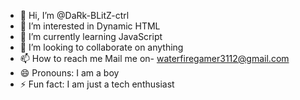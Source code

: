 - 👋 Hi, I’m @DaRk-BLitZ-ctrl
- 👀 I’m interested in Dynamic HTML
- 🌱 I’m currently learning JavaScript
- 💞️ I’m looking to collaborate on anything
- 📫 How to reach me Mail me on- waterfiregamer3112@gmail.com
- 😄 Pronouns: I am a boy
- ⚡ Fun fact: I am just a tech enthusiast

<!---
DaRk-BLitZ-ctrl/DaRk-BLitZ-ctrl is a ✨ special ✨ repository because its `README.md` (this file) appears on your GitHub profile.
You can click the Preview link to take a look at your changes.
--->
